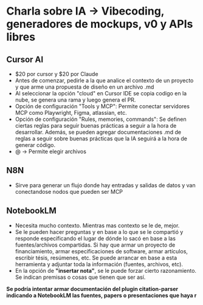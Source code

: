 
# Charla sobre IA -> Vibecoding, generadores de mockups, v0 y APIs libres


## Cursor AI

- $20 por cursor y $20 por Claude
- Antes de comenzar, pedirle a la  que analice el contexto de un proyecto y que arme una propuesta de diseño en un archivo .md
- Al seleccionar la opción "cloud" en Cursor IDE se copia codigo en la nube, se genera una rama y luego genera el PR.
- Opción de configuración "Tools y MCP": Permite conectar servidores MCP como Playwright, Figma, atlassian, etc. 
- Opción de configuración "Rules, memories, commands": Se definen ciertas reglas para seguir buenas prácticas a seguir a la hora de desarrollar. Además, se pueden agregar documentaciones .md de reglas a seguir sobre buenas prácticas que la IA seguirá a la hora de generar código.
-  @ -> Permite elegir archivos

## N8N
-  Sirve para generar un flujo donde hay entradas y salidas de datos y van conectandose nodos que pueden ser MCP

## NotebookLM
- Necesita mucho contexto. Mientras mas contexto se le de, mejor.
- Se le pueden hacer preguntas y en base a lo que se le compartió y responde especificando el lugar de dónde lo sacó en base a las fuentes/archivos compartidas. Si hay que armar un proyecto de financiamiento, armar especificaciones de software, armar artículos, escribir tésis, resúmenes, etc. Se puede arrancar en base a esta herramienta y adjuntar toda la información (fuentes, archivos, etc).
- En la opción de **"insertar nota"**, se le puede forzar cierto razonamiento. Se indican premisas o cosas que tienen que ser así.

**Se podría intentar armar documentación del plugin citation-parser indicando a NotebookLM las fuentes, papers o presentaciones que haya r**